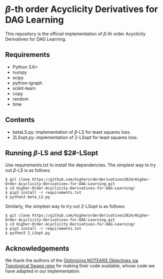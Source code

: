 # $\beta$-th order Acyclicity Derivatives for DAG Learning

This repository is the official implementation of $\beta$-th order Acyclicity Derivatives for DAG Learning.

## Requirements
- Python 3.6+
- numpy
- scipy
- python-igraph
- scikit-learn
- copy
- random
- time

## Contents

- betaLS.py: implementation of $\beta$-LS for least squares loss.
- 2LSopt.py: implementation of $2$-LSopt for least squares loss.

## Running $\beta$-LS and $2#-LSopt

Use requirements.txt to install the dependencies. The simplest way to try out $\beta$-LS is as follows:
```
$ git clone https://github.com/higherorderderivatives2024/Higher-Order-Acyclicity-Derivatives-for-DAG-Learning.git
$ cd Higher-Order-Acyclicity-Derivatives-for-DAG-Learning/
$ pip3 install -r requirements.txt
$ python3 beta_LS.py
```
Similarly,  the simplest way to try out $2$-LSopt is as follows:
```
$ git clone https://github.com/higherorderderivatives2024/Higher-Order-Acyclicity-Derivatives-for-DAG-Learning.git
$ cd Higher-Order-Acyclicity-Derivatives-for-DAG-Learning/
$ pip3 install -r requirements.txt
$ python3 2_LSopt.py
```

## Acknowledgements

We thank the authors of the [Optimizing NOTEARS Objectives via Topological Swaps repo](https://github.com/Duntrain/TOPO) for making their code available, whose code we have adapted in our implementation.

